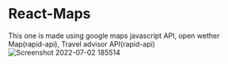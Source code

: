 # React-Maps
This one is made using google maps javascript API, open wether Map(rapid-api), Travel advisor API(rapid-api)
![Screenshot 2022-07-02 185514](https://user-images.githubusercontent.com/74948201/177002996-5e5deb89-c267-4800-9054-c86b6fdf9484.png)
